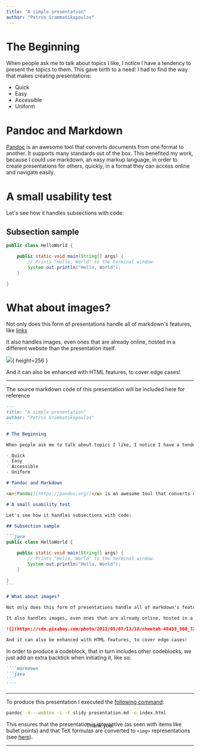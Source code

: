 ```yaml
---
title: "A simple presentation"
author: "Petros Grammatikopoulos"
---
```


# The Beginning

When people ask me to talk about topics I like, I notice I have a tendency to present the topics to them. This gave birth to a need: I had to find the way that makes creating presentations:

- Quick
- Easy
- Accessible
- Uniform

# Pandoc and Markdown

<u>[Pandoc](https://pandoc.org/)</u> is an awesome tool that converts documents from one format to another. It supports many standards out of the box. This benefited my work, because I could use markdown, an easy markup language, in order to create presentations for others, quickly, in a format they can access online and navigate easily.

# A small usability test

Let's see how it handles subsections with code:

## Subsection sample

```java
public class HelloWorld {

    public static void main(String[] args) {
        // Prints "Hello, World" to the terminal window.
        System.out.println("Hello, World");
    }

}
```

# What about images?

Not only does this form of presentations handle all of markdown's features, like <u>[links](https://commonmark.org/)</u>

It also handles images, even ones that are already online, hosted in a different website than the presentation itself.

![](https://cdn.pixabay.com/photo/2012/05/07/13/18/cheetah-48433_960_720.png){ height=256 }

And it can also be enhanced with HTML features, to cover edge cases!

---

The source markdown code of this presentation will be included here for reference

````markdown
---
title: "A simple presentation"
author: "Petros Grammatikopoulos"
---

# The Beginning

When people ask me to talk about topics I like, I notice I have a tendency to present the topics to them. This gave birth to a need: I had to find the way that makes creating presentations:

- Quick
- Easy
- Accessible
- Uniform

# Pandoc and Markdown

<u>[Pandoc](https://pandoc.org/)</u> is an awesome tool that converts documents from one format to another. It supports many standards out of the box. This benefited my work, because I could use markdown, an easy markup language, in order to create presentations for others, quickly, in a format they can access online and navigate easily.

# A small usability test

Let's see how it handles subsections with code:

## Subsection sample

```java
public class HelloWorld {

    public static void main(String[] args) {
        // Prints "Hello, World" to the terminal window.
        System.out.println("Hello, World");
    }

}
```

# What about images?

Not only does this form of presentations handle all of markdown's features, like <u>[links](https://commonmark.org/)</u>

It also handles images, even ones that are already online, hosted in a different website than the presentation itself.

![](https://cdn.pixabay.com/photo/2012/05/07/13/18/cheetah-48433_960_720.png){ height=256 }

And it can also be enhanced with HTML features, to cover edge cases!
````

In order to produce a codeblock, that in turn includes other codeblocks, we just add an extra backtick when initiating it, like so:

`````markdown
````markdown
```java
```
````
`````

---

To produce this presentation I executed the <u>[following command](https://pandoc.org/demos.html)</u>:

```bash
pandoc -s --webtex -i -t slidy presentation.md -o index.html
```

This ensures that the presentation is interactive (as seen with items like bullet points) and that TeX formulas are converted to `<img>` representations (see <u>[here](https://pandoc.org/MANUAL.html#option--webtex)</u>).

---

<div style="margin: 0;position: absolute;top: 50%;left: 50%;margin-right: -50%;transform: translate(-50%, -50%);">Thank you!</div>